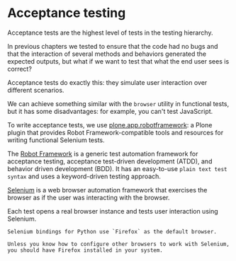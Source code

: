 # Acceptance testing

Acceptance tests are the highest level of tests in the testing hierarchy.

In previous chapters we tested to ensure that the code had no bugs and that the interaction of several methods and behaviors generated
the expected outputs, but what if we want to test that what the end user sees is correct?

Acceptance tests do exactly this: they simulate user interaction over different scenarios.

We can achieve something similar with the `browser` utility in functional tests, but it has some disadvantages:
for example, you can't test JavaScript.

To write acceptance tests, we use [plone.app.robotframework](https://github.com/plone/plone.app.robotframework): a
Plone plugin that provides Robot Framework-compatible tools and resources for writing functional Selenium tests.

The [Robot Framework](http://robotframework.org) is a generic test automation framework for acceptance testing,
acceptance test-driven development (ATDD), and behavior driven development (BDD).
It has an easy-to-use `plain text test syntax` and uses a keyword-driven testing approach.

[Selenium](https://www.seleniumhq.org) is a web browser automation framework that exercises the browser as if the
user was interacting with the browser.

Each test opens a real browser instance and tests user interaction using Selenium.

```{note}
Selenium bindings for Python use `Firefox` as the default browser.

Unless you know how to configure other browsers to work with Selenium, you should have Firefox installed in your system.
```
